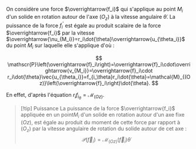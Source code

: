 On considère une force $\overrightarrow{f_i}$ qui s'applique au point $M_i$ d'un solide en rotation autour de l'axe
 $(O_{z})$ à la vitesse angulaire $\dot{\theta}$. La puissance de la force $f_i^{\prime}$ est égale au produit scalaire de la force $\overrightarrow{f_i}$ par la vitesse $\overrightarrow{\nu_{M_i}}=r_i\dot{\theta}\overrightarrow{u_{\theta_i}}$ du point $M_i$ sur laquelle elle s'applique d'où :

$$
\mathscr{P}\left(\overrightarrow{f}_i\right)=\overrightarrow{f}_i\cdot\overrightarrow{v_{M_i}}=\overrightarrow{f}_i\cdot r_i\dot{\theta}\vec{u_{\theta_i}}=f_{i_\theta}r_i\dot{\theta}=\mathcal{M}_{(Oz)}\left(\overrightarrow{f}_i\right)\dot{\theta}.
$$

En effet, d'après l'équation $r_if_{i_\theta}=\mathcal{M}_{(Oz)}.$
>[!tip] Puissance
>La puissance de la force $\overrightarrow{f_i}$ appliquée en un point$M_i$ d'un solide en rotation autour d'un axe fixe $(Oz)$, est égale au produit du moment de cette force par rapport à $(O_{\mathbb{z}})$ par la vitesse angulaire de rotation du solide autour de cet axe :
>$$\mathscr{P}\left(\overrightarrow{f}_i\right)  = \mathcal{M}_{(Oz)}\left(\overrightarrow{f}_i\right)\dot{\theta}$$

